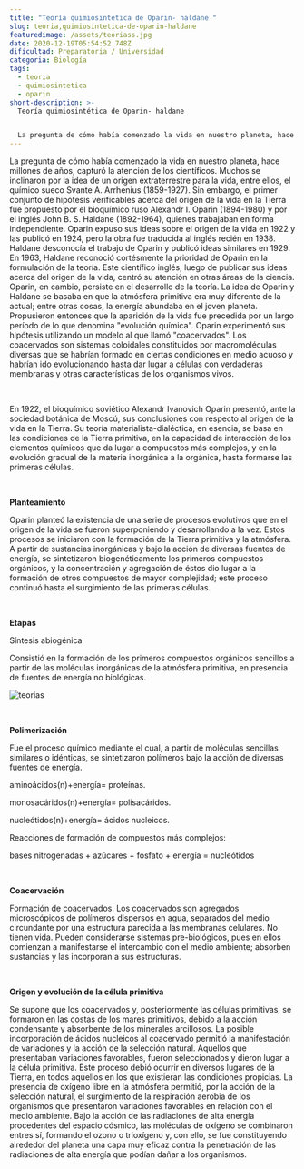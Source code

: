 ```yaml
---
title: "Teoría quimiosintética de Oparin- haldane "
slug: teoria,quimiosintetica-de-oparin-haldane
featuredimage: /assets/teoriass.jpg
date: 2020-12-19T05:54:52.748Z
dificultad: Preparatoria / Universidad
categoria: Biología
tags:
  - teoria
  - quimiosintetica
  - oparin
short-description: >-
  Teoría quimiosintética de Oparin- haldane 


  La pregunta de cómo había comenzado la vida en nuestro planeta, hace millones de años, capturó la atención de los científicos
---
```

La pregunta de cómo había comenzado la vida en nuestro planeta, hace millones de años, capturó la atención de los científicos. Muchos se inclinaron por la idea de un origen extraterrestre para la vida, entre ellos, el químico sueco Svante A. Arrhenius (1859-1927). Sin embargo, el primer conjunto de hipótesis verificables acerca del origen de la vida en la Tierra fue propuesto por el bioquímico ruso Alexandr I. Oparin (1894-1980) y por el inglés John B. S. Haldane (1892-1964), quienes trabajaban en forma independiente. Oparin expuso sus ideas sobre el origen de la vida en 1922 y las publicó en 1924, pero la obra fue traducida al inglés recién en 1938. Haldane desconocía el trabajo de Oparin y publicó ideas similares en 1929. En 1963, Haldane reconoció cortésmente la prioridad de Oparin en la formulación de la teoría. Este científico inglés, luego de publicar sus ideas acerca del origen de la vida, centró su atención en otras áreas de la ciencia. Oparin, en cambio, persiste en el desarrollo de la teoría. La idea de Oparin y Haldane se basaba en que la atmósfera primitiva era muy diferente de la actual; entre otras cosas, la energía abundaba en el joven planeta. Propusieron entonces que la aparición de la vida fue precedida por un largo período de lo que denomina "evolución química". Oparin experimentó sus hipótesis utilizando un modelo al que llamó "coacervados". Los coacervados son sistemas coloidales constituidos por macromoléculas diversas que se habrían formado en ciertas condiciones en medio acuoso y habrían ido evolucionando hasta dar lugar a células con verdaderas membranas y otras características de los organismos vivos.

</br>

En 1922, el bioquímico soviético Alexandr Ivanovich Oparin presentó, ante la sociedad botánica de Moscú, sus conclusiones con respecto al origen de la vida en la Tierra. Su teoría materialista-dialéctica, en esencia, se basa en las condiciones de la Tierra primitiva, en la capacidad de interacción de los elementos químicos que da lugar a compuestos más complejos, y en la evolución gradual de la materia inorgánica a la orgánica, hasta formarse las primeras células.

</br>

**Planteamiento** 

Oparin planteó la existencia de una serie de procesos evolutivos que en el origen de la vida se fueron superponiendo y desarrollando a la vez. Estos procesos se iniciaron con la formación de la Tierra primitiva y la atmósfera. A partir de sustancias inorgánicas y bajo la acción de diversas fuentes de energía, se sintetizaron biogenéticamente los primeros compuestos orgánicos, y la concentración y agregación de éstos dio lugar a la formación de otros compuestos de mayor complejidad; este proceso continuó hasta el surgimiento de las primeras células.

</br>

**Etapas** 

Síntesis abiogénica

Consistió en la formación de los primeros compuestos orgánicos sencillos a partir de las moléculas inorgánicas de la atmósfera primitiva, en presencia de fuentes de energía no biológicas.

![teorias](/assets/teoriasss.jpg "teorias")

</br>

**Polimerización**

Fue el proceso químico mediante el cual, a partir de moléculas sencillas similares o idénticas, se sintetizaron polímeros bajo la acción de diversas fuentes de energía.



aminoácidos(n)+energía= proteínas.

monosacáridos(n)+energía= polisacáridos.

nucleótidos(n)+energía= ácidos nucleicos.

Reacciones de formación de compuestos más complejos:

bases nitrogenadas + azúcares + fosfato + energía = nucleótidos

</br>

**Coacervación**

Formación de coacervados. Los coacervados son agregados microscópicos de polímeros dispersos en agua, separados del medio circundante por una estructura parecida a las membranas celulares. No tienen vida. Pueden considerarse sistemas pre-biológicos, pues en ellos comienzan a manifestarse el intercambio con el medio ambiente; absorben sustancias y las incorporan a sus estructuras.

</br>

**Origen y evolución de la célula primitiva**

Se supone que los coacervados y, posteriormente las células primitivas, se formaron en las costas de los mares primitivos, debido a la acción condensante y absorbente de los minerales arcillosos. La posible incorporación de ácidos nucleicos al coacervado permitió la manifestación de variaciones y la acción de la selección natural. Aquellos que presentaban variaciones favorables, fueron seleccionados y dieron lugar a la célula primitiva. Este proceso debió ocurrir en diversos lugares de la Tierra, en todos aquellos en los que existieran las condiciones propicias. La presencia de oxígeno libre en la atmósfera permitió, por la acción de la selección natural, el surgimiento de la respiración aerobia de los organismos que presentaron variaciones favorables en relación con el medio ambiente. Bajo la acción de las radiaciones de alta energía procedentes del espacio cósmico, las moléculas de oxígeno se combinaron entres sí, formando el ozono o trioxígeno y, con ello, se fue constituyendo alrededor del planeta una capa muy eficaz contra la penetración de las radiaciones de alta energía que podían dañar a los organismos.